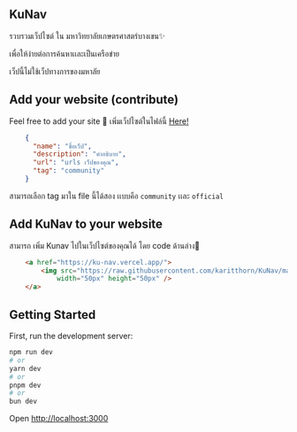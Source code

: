 ## KuNav
รวบรวมเว็ปไซต์ ใน มหาวิทยาลัยเกษตรศาสตร์บางเขน✨

เพื่อให้ง่ายต่อการค้นหาเเละเป็นเครือข่าย

เว็ปนี้ไม่ใช้เว็ปทางการของมหาลัย

## Add your website (contribute)
Feel free to add your site 🌟
เพิ่มเว็ปไซต์ในไฟล์นี้ [Here!](https://github.com/karitthorn/KuNav/blob/main/public/data/website.json)
```json
    {
      "name": "ชื่อเว็ป",
      "description": "คำอธิบาย",
      "url": "urls เว็ปของคุณ",
      "tag": "community"
    }
```
สามารถเลือก tag มาใน file นี้ได้สอง เเบบคือ ```community``` เเละ ```official```

## Add KuNav to your website
สามารถ เพิ่ม Kunav ไปในเว็ปไซต์ของคุณได้ โดย code ด้านล่าง📌
```html
    <a href="https://ku-nav.vercel.app/">
        <img src="https://raw.githubusercontent.com/karitthorn/KuNav/main/public/image/logo.png" alt="KuNavLogo"
            width="50px" height="50px" />
    </a>
```

## Getting Started

First, run the development server:

```bash
npm run dev
# or
yarn dev
# or
pnpm dev
# or
bun dev
```

Open [http://localhost:3000](http://localhost:3000) 

